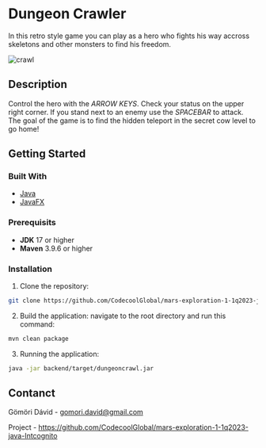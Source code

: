 # Dungeon Crawler

In this retro style game you can play as a hero who fights his way accross skeletons and other monsters to find his freedom.

![crawl](https://github.com/CodecoolGlobal/mars-exploration-1-1q2023-java-Intcognito/assets/130778504/259c3588-4d6a-4ba8-ac27-267cc62afd8f)

## Description

Control the hero with the *ARROW KEYS*.
Check your status on the upper right corner.
If you stand next to an enemy use the *SPACEBAR* to attack.
The goal of the game is to find the hidden teleport in the secret cow level to go home!

## Getting Started

### Built With

- [Java](https://www.java.com/en/)
- [JavaFX](https://openjfx.io/)

### Prerequisits

- **JDK** 17 or higher
- **Maven** 3.9.6 or higher

### Installation

1. Clone the repository:
```sh
git clone https://github.com/CodecoolGlobal/mars-exploration-1-1q2023-java-Intcognito
```
2. Build the application: navigate to the root directory and run this command:
```sh
mvn clean package
```
3. Running the application:
```sh
java -jar backend/target/dungeoncrawl.jar
```

## Contanct

Gömöri Dávid - gomori.david@gmail.com

Project - https://github.com/CodecoolGlobal/mars-exploration-1-1q2023-java-Intcognito
